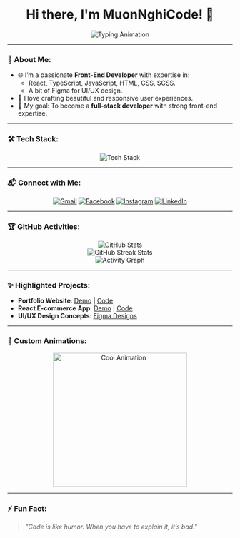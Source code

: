 <h1 align="center">Hi there, I'm MuonNghiCode! 👋</h1>

<p align="center">
  <img src="https://readme-typing-svg.demolab.com?font=Fira+Code&weight=500&size=24&pause=1000&color=4A90E2&center=true&vCenter=true&width=435&lines=Front-End+Developer;React%2C+TypeScript+Enthusiast;Crafting+Responsive+Websites;Passionate+about+UI%2FUX+Design" alt="Typing Animation" />
</p>

---

### 🌟 About Me:
- 🌐 I’m a passionate **Front-End Developer** with expertise in:
  - React, TypeScript, JavaScript, HTML, CSS, SCSS.
  - A bit of Figma for UI/UX design.
- 🚀 I love crafting beautiful and responsive user experiences.
- 🎯 My goal: To become a **full-stack developer** with strong front-end expertise.

---

### 🛠️ Tech Stack:
<div align="center">
  <img src="https://skillicons.dev/icons?i=react,typescript,javascript,html,css,sass,figma" alt="Tech Stack" />
</div>

---

### 📬 Connect with Me:
<div align="center">
  <a href="mailto:minhquanpm1610@gmail.com"><img src="https://img.shields.io/badge/Gmail-D14836?style=for-the-badge&logo=gmail&logoColor=white" alt="Gmail"></a>
  <a href="https://www.facebook.com/minhqquan.pham/"><img src="https://img.shields.io/badge/Facebook-1877F2?style=for-the-badge&logo=facebook&logoColor=white" alt="Facebook"></a>
  <a href="https://www.instagram.com/_minhqquan/"><img src="https://img.shields.io/badge/Instagram-E4405F?style=for-the-badge&logo=instagram&logoColor=white" alt="Instagram"></a>
  <a href="https://www.linkedin.com/in/quan-code1610/"><img src="https://img.shields.io/badge/LinkedIn-0077B5?style=for-the-badge&logo=linkedin&logoColor=white" alt="LinkedIn"></a>
</div>

---

### 🏆 GitHub Activities:
<div align="center">
  <img src="https://github-readme-stats.vercel.app/api?username=MuonNghiCode&show_icons=true&theme=radical&count_private=true" alt="GitHub Stats" />
  <br />
  <img src="https://github-readme-streak-stats.herokuapp.com/?user=MuonNghiCode&theme=radical" alt="GitHub Streak Stats" />
  <br />
  <img src="https://github-readme-activity-graph.cyclic.app/graph?username=MuonNghiCode&theme=rogue&hide_border=true" alt="Activity Graph" />
</div>

---

### ✨ Highlighted Projects:
- **Portfolio Website**: [Demo](#) | [Code](#)
- **React E-commerce App**: [Demo](#) | [Code](#)
- **UI/UX Design Concepts**: [Figma Designs](#)

---

### 🎨 Custom Animations:
<div align="center">
  <img src="https://assets10.lottiefiles.com/packages/lf20_u4yrau.json" width="300" alt="Cool Animation">
</div>

---

### ⚡ Fun Fact:
> *"Code is like humor. When you have to explain it, it’s bad."*  
